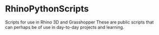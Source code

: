 # RhinoPythonScripts
Scripts for use in Rhino 3D and Grasshopper
These are public scripts that can perhaps be of use in day-to-day projects and learning.
